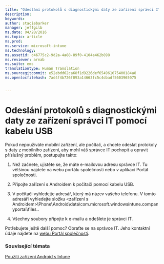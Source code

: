 ```yaml
---
title: "Odeslání protokolů s diagnostickými daty ze zařízení správci IT pomocí kabelu USB | Microsoft Intune"
description: 
keywords: 
author: staciebarker
manager: jeffgilb
ms.date: 04/28/2016
ms.topic: article
ms.prod: 
ms.service: microsoft-intune
ms.technology: 
ms.assetid: c46775c2-9d2a-4a88-89f0-4104a462b898
ms.reviewer: arnab
ms.suite: ems
translationtype: Human Translation
ms.sourcegitcommit: e52ebdd62ca68f1d9226def654961075400184a8
ms.openlocfilehash: 7ad4f4b726f093a14663fc5c4dbadf5603965075


---
```



# Odeslání protokolů s diagnostickými daty ze zařízení správci IT pomocí kabelu USB

Pokud nepoužíváte mobilní zařízení, ale počítač, a chcete odeslat protokoly s daty z mobilního zařízení, aby mohl váš správce IT pochopit a opravit příslušný problém, postupujte takto:

1.  Než začnete, ujistěte se, že máte e-mailovou adresu správce IT. Tu většinou najdete na webu portálu společnosti nebo v aplikaci Portál společnosti.

2.  Připojte zařízení s Androidem k počítači pomocí kabelu USB.

3.  V počítači vyhledejte adresář, který má název vašeho telefonu. V tomto adresáři vyhledejte složku &lt;zařízení s Androidem&gt;\Phone\Android\data\com.microsoft.windowsintune.companyportal\files\.\.

4.  Všechny soubory připojte k e-mailu a odešlete je správci IT.

Potřebujete ještě další pomoc? Obraťte se na správce IT. Jeho kontaktní údaje najdete na [webu Portál společnosti](http://portal.manage.microsoft.com).

### Související témata
[Použití zařízení Android s Intune](using-your-android-device-with-intune.md)


<!--HONumber=Jun16_HO4-->


